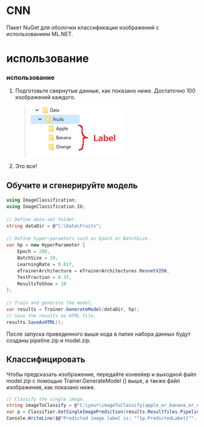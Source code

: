 # CNN
Пакет NuGet для оболочки классификации изображений с использованием ML.NET.

#  использование #
###  использование ###

1. Подготовьте свернутые данные, как показано ниже. Достаточно 100 изображений каждого.

    > ![Формирование папок](https://github.com/teonsen/ImageClassification/raw/master/dataset_foldering.png)

 2. Это все!


## Обучите и сгенерируйте модель ##

```c#
using ImageClassification;
using ImageClassification.IO;

// Define data-set folder.
string dataDir = @"C:\Data\Fruits";
            
// Define hyper-paramters such as Epoch or BatchSize.
var hp = new HyperParameter {
    Epoch = 200,
    BatchSize = 10,
    LearningRate = 0.01f,
    eTrainerArchitecture = eTrainerArchitectures.ResnetV250,
    TestFraction = 0.3f,
    ResultsToShow = 10
};

// Train and generate the model.
var results = Trainer.GenerateModel(dataDir, hp);
// Save the results as HTML file.
results.SaveAsHTML();
```

После запуска приведенного выше кода в папке набора данных будут созданы pipeline.zip и model.zip.

## Классифицировать ##

Чтобы предсказать изображение, передайте конвейер и выходной файл model.zip с помощью Trainer.GenerateModel () выше, а также файл изображения, как показано ниже.

```c#
// Classify the single image.
string imageToClassify = @"C:\your\imageToClassify(apple_or_banana_or_orange).png";
var p = Classifier.GetSingleImagePrediction(results.Resultfiles.PipelineZip, results.Resultfiles.ModelZip, imageToClassify);
Console.WriteLine($@"Predicted image label is: ""{p.PredictedLabel}"". Score:{p.HighScore}");
```





